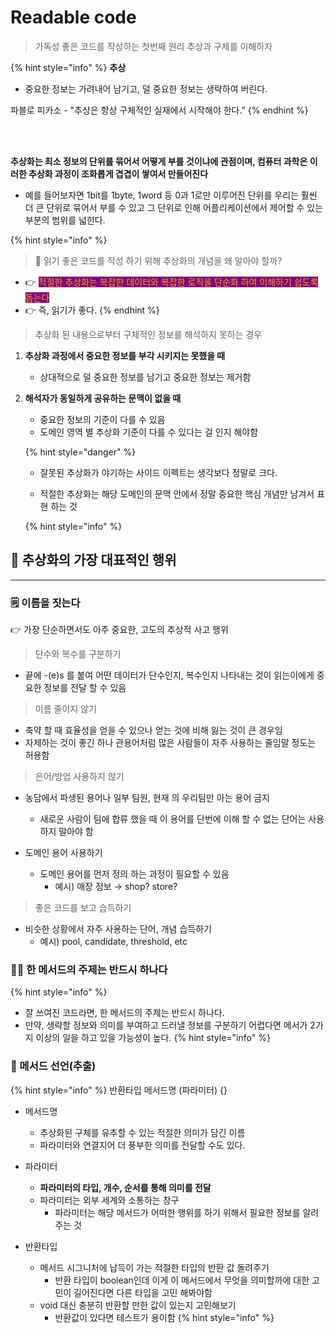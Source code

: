 # Readable code

> 가독성 좋은 코드를 작성하는 첫번째 원리 추상과 구체를 이해하자


{% hint style="info" %}
**추상**
- 중요한 정보는 가려내어 남기고, 덜 중요한 정보는 생략하여 버린다.

파블로 피카소 - "추상은 항상 구체적인 실재에서 시작해야 한다."
{% endhint %}

<br></br>

**추상화는 최소 정보의 단위를 묶어서 어떻게 부를 것이냐에 관점이며, 컴퓨터 과학은 이러한 추상화 과정이 조화롭게 겹겹이 쌓여서 만들어진다**

- 예를 들어보자면 1bit를 1byte, 1word 등 0과 1로만 이루어진 단위를 우리는 훨씬 더 큰 단위로 묶어서 부를 수 있고 그 단위로 인해 어플리케이션에서 제어할 수 있는 부분의 범위를 넓힌다.

{% hint style="info" %}
> 💬 읽기 좋은 코드를 작성 하기 위해 추상화의 개념을 왜 알아야 할까?

- 👉 <mark style="color:orange;background-color:purple;">적절한 추상화는 복잡한 데이터와 복잡한 로직을 단순화 하여 이해하기 쉽도록 돕는다</mark>
- 👉 즉, 읽기가 좋다.
{% endhint %}


> 추상화 된 내용으로부터 구체적인 정보를 해석하지 못하는 경우

1. **추상화 과정에서 중요한 정보를 부각 시키지는 못했을 때**
	- 상대적으로 덜 중요한 정보를 남기고 중요한 정보는 제거함
2. **해석자가 동일하게 공유하는 문맥이 없을 때**
	- 중요한 정보의 기준이 다를 수 있음
	- 도메인 영역 별 추상화 기준이 다를 수 있다는 걸 인지 해야함

	{% hint style="danger" %}
	- 잘못된 추상화가 야기하는 사이드 이펙트는 생각보다 정말로 크다.

	- 적절한 추상화는 해당 도메인의 문맥 안에서 정말 중요한 핵심 개념만 남겨서 표현 하는 것

	{% hint style="info" %}


## :pencil: 추상화의 가장 대표적인 행위
---

### 🗒️ 이름을 짓는다
👉 가장 단순하면서도 아주 중요한, 고도의 추상적 사고 행위

> 단수와 복수를 구분하기
- 끝에 -(e)s 를 붙여 어떤 데이터가 단수인지, 복수인지 나타내는 것이 읽는이에게 중요한 정보를 전달 할 수 있음

> 이름 줄이지 않기
- 축약 할 때 효율성을 얻을 수 있으나 얻는 것에 비해 잃는 것이 큰 경우임
- 자제하는 것이 좋긴 하나 관용어처럼 많은 사람들이 자주 사용하는 줄임말 정도는 허용함

> 은어/방업 사용하지 않기

- 농담에서 파생된 용어나 일부 팀원, 현재 의 우리팀만 아는 용어 금지
	- 새로운 사람이 팀에 합류 했을 때 이 용어를 단번에 이해 할 수 없는 단어는 사용 하지 말아야 함

- 도메인 용어 사용하기
	- 도메인 용어를 먼저 정의 하는 과정이 필요할 수 있음
		- 예시) 매장 정보 → shop? store?

> 좋은 코드를 보고 습득하기
- 비슷한 상황에서 자주 사용하는 단어, 개념 습득하기
	- 예시) pool, candidate, threshold, etc


### 🙋‍♂️ **한 메서드의 주제는 반드시 하나다**

{% hint style="info" %}
- 잘 쓰여진 코드라면, 한 메서드의 주제는 반드시 하나다.
- 만약, 생략할 정보와 의미를 부여하고 드러낼 정보를 구분하기 어렵다면 메서가 2가지 이상의 일을 하고 있을 가능성이 높다.
{% hint style="info" %}

### 🧰 메서드 선언(추출)

{% hint style="info" %}
반환타입 메서드명 (파라미터) {}

- 메서드명
	- 추상화된 구체를 유추할 수 있는 적절한 의미가 담긴 이름
	- 파라미터와 연결지어 더 풍부한 의미를 전달할 수도 있다.

- 파라미터
	- **파라미터의 타입, 개수, 순서를 통해 의미를 전달**
	- 파라미터는 외부 세계와 소통하는 창구
		- 파라미터는 해당 메서드가 어떠한 행위를 하기 위해서 필요한 정보를 알려주는 것
- 반환타입
	- 메서드 시그니처에 납득이 가는 적절한 타입의 반환 값 돌려주기
		- 반환 타입이 boolean인데 이게 이 메서드에서 무엇을 의미할까에 대한 고민이 길어진다면 다른 타입을 고민 해봐야함
	- void 대신 충분히 반환할 만한 값이 있는지 고민해보기
		- 반환값이 있다면 테스트가 용이함
{% hint style="info" %}
